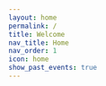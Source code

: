```yaml
---
layout: home
permalink: / 
title: Welcome
nav_title: Home
nav_order: 1
icon: home
show_past_events: true 
---
```

